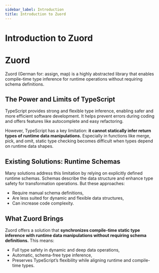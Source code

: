 ```yaml
---
sidebar_label: Introduction
title: Introduction to Zuord
---
```


# Introduction to Zuord

# Zuord

Zuord (German for: assign, map) is a highly abstracted library that enables compile-time type inference for runtime operations without requiring schema definitions.

## The Power and Limits of TypeScript

TypeScript provides strong and flexible type inference, enabling safer and more efficient software development. It helps prevent errors during coding and offers features like autocomplete and easy refactoring.

However, TypeScript has a key limitation: **it cannot statically infer return types of runtime data manipulations.** Especially in functions like merge, pick, and omit, static type checking becomes difficult when types depend on runtime data shapes.

## Existing Solutions: Runtime Schemas

Many solutions address this limitation by relying on explicitly defined runtime schemas. Schemas describe the data structure and enhance type safety for transformation operations. But these approaches:

- Require manual schema definitions,  
- Are less suited for dynamic and flexible data structures,  
- Can increase code complexity.

## What Zuord Brings

Zuord offers a solution that **synchronizes compile-time static type inference with runtime data manipulations without requiring schema definitions.** This means:

- Full type safety in dynamic and deep data operations,  
- Automatic, schema-free type inference,  
- Preserves TypeScript’s flexibility while aligning runtime and compile-time types.